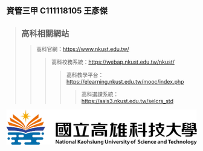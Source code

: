 ## 資管三甲 C111118105 王彥傑
>## 高科相關網站
>>高科官網：<https://www.nkust.edu.tw/>
>>>高科校務系統：<https://webap.nkust.edu.tw/nkust/>
>>>>高科教學平台：<https://elearning.nkust.edu.tw/mooc/index.php>
>>>>>高科選課系統：<https://aais3.nkust.edu.tw/selcrs_std>

![NKUST](高科.png "國立高雄科技大學")
